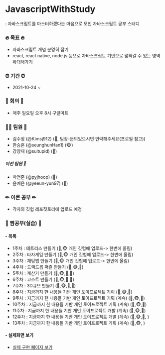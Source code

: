 # JavascriptWithStudy
: 자바스크립트를 마스터하겠다는 마음으로 모인 자바스크립트 공부 스터디 


### 🔥 목표 🔥
- 자바스크립트 개념 분명히 잡기
- react, react native, node.js 등으로 자바스크립트 기반으로 넓혀갈 수 있는 영역 확대해가기


### ⏰ 기간 ⏰
- 2021-10-24 ~


### 💬 회의 💬
- 매주 일요일 오후 8시 구글미트


### 🙋‍♂️ 팀원 🙋‍
- 김수정 (@Kimsj912) (🐯, 팀장-문의있으시면 연락해주세요(프로필 참고))
- 한승훈 (@seunghunHan1) (🐵)
- 강창재 (@suitupid) (👻)

##### 이전 팀원 🤝
- 박연준 (@pyjhoop) (🦝)
- 윤예은 (@yeeun-yun97) (🐣)



### ✏ 이론 공부 ✏
 - 각자의 깃헙 레포짓토리에 업로드 예정


### 📝 짬공부(실습) 📝
#### - 목록
 * 1주차 : 테트리스 만들기 (🐯,🐵 개인 깃헙에 업로드-> 한번에 올림) 
 * 2주차 : 타자게임 만들기 (🐯,🐵 개인 깃헙에 업로드-> 한번에 올림)
 * 3주차 : 채팅앱 만들기 (🐯,🐵 개인 깃헙에 업로드-> 한번에 올림)
 * 4주차 : 드랙드롭 퍼즐 만들기 (🐯,🐵,🐣)
 * 5주차 : 계산기 만들기 (🐯,🐵,🐣,🦝)
 * 6주차 : 고스트 만들기 (🐯,🐵,🐣,🦝)
 * 7주차 : 3D큐브 만들기 (🐯,🐵,🐣,🦝)
 * 8주차 : 지금까지 한 내용들 기반 개인 토이프로젝트 기획 (🐯,🐵,🐣)
 * 9주차 : 지금까지 한 내용들 기반 개인 토이프로젝트 기획 (계속) (🐯,🐵,🐣)
 * 10주차 : 지금까지 한 내용들 기반 개인 토이프로젝트 기획 (계속) (🐯,🐵,🐣)
 * 11주차 : 지금까지 한 내용들 기반 개인 토이프로젝트 개발 (계속) (🐯,🐵,🐣)
 * 12주차 : 지금까지 한 내용들 기반 개인 토이프로젝트 개발 (계속) (🐯,🐵,🐣, )
 * 13주차 : 지금까지 한 내용들 기반 개인 토이프로젝트 기획 (계속) (🐯,🐵, )




#### - 실제화면 보기
 * <a href="https://kimsj912.github.io/javascriptWithStudy/index.html">실제 구현 페이지 보기</a>




